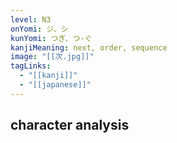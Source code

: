 ```yaml
---
level: N3
onYomi: ジ、シ
kunYomi: つぎ、つ-ぐ
kanjiMeaning: next, order, sequence
image: "[[次.jpg]]"
tagLinks:
  - "[[kanji]]"
  - "[[japanese]]"
---
```

## character analysis